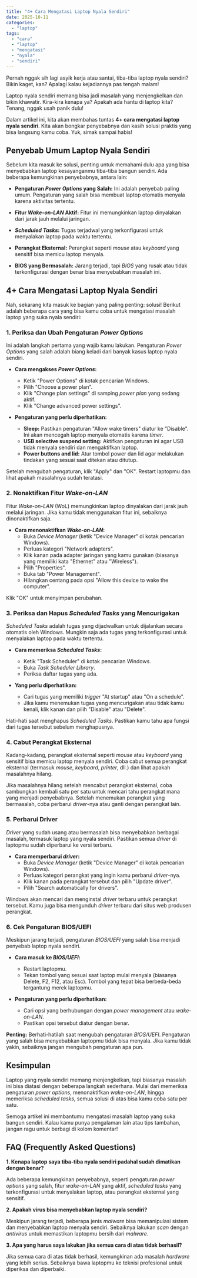 ```yaml
---
title: "4+ Cara Mengatasi Laptop Nyala Sendiri"
date: 2025-10-11
categories: 
  - "laptop"
tags: 
  - "cara"
  - "laptop"
  - "mengatasi"
  - "nyala"
  - "sendiri"
---
```


Pernah nggak sih lagi asyik kerja atau santai, tiba-tiba laptop nyala sendiri? Bikin kaget, kan? Apalagi kalau kejadiannya pas tengah malam!

Laptop nyala sendiri memang bisa jadi masalah yang menjengkelkan dan bikin khawatir. Kira-kira kenapa ya? Apakah ada hantu di laptop kita? Tenang, nggak usah panik dulu!

Dalam artikel ini, kita akan membahas tuntas **4+ cara mengatasi laptop nyala sendiri**. Kita akan bongkar penyebabnya dan kasih solusi praktis yang bisa langsung kamu coba. Yuk, simak sampai habis!

## Penyebab Umum Laptop Nyala Sendiri

Sebelum kita masuk ke solusi, penting untuk memahami dulu apa yang bisa menyebabkan laptop kesayanganmu tiba-tiba bangun sendiri. Ada beberapa kemungkinan penyebabnya, antara lain:

- **Pengaturan _Power Options_ yang Salah:** Ini adalah penyebab paling umum. Pengaturan yang salah bisa membuat laptop otomatis menyala karena aktivitas tertentu.
    
- **Fitur _Wake-on-LAN_ Aktif:** Fitur ini memungkinkan laptop dinyalakan dari jarak jauh melalui jaringan.
    
- **_Scheduled Tasks_:** Tugas terjadwal yang terkonfigurasi untuk menyalakan laptop pada waktu tertentu.
    
- **Perangkat Eksternal:** Perangkat seperti _mouse_ atau _keyboard_ yang sensitif bisa memicu laptop menyala.
    
- **BIOS yang Bermasalah:** Jarang terjadi, tapi _BIOS_ yang rusak atau tidak terkonfigurasi dengan benar bisa menyebabkan masalah ini.
    

## 4+ Cara Mengatasi Laptop Nyala Sendiri

Nah, sekarang kita masuk ke bagian yang paling penting: solusi! Berikut adalah beberapa cara yang bisa kamu coba untuk mengatasi masalah laptop yang suka nyala sendiri:

### 1\. Periksa dan Ubah Pengaturan _Power Options_

Ini adalah langkah pertama yang wajib kamu lakukan. Pengaturan _Power Options_ yang salah adalah biang keladi dari banyak kasus laptop nyala sendiri.

- **Cara mengakses _Power Options_:**
    
    - Ketik "Power Options" di kotak pencarian Windows.
    - Pilih "Choose a power plan".
    - Klik "Change plan settings" di samping _power plan_ yang sedang aktif.
    - Klik "Change advanced power settings".
- **Pengaturan yang perlu diperhatikan:**
    
    - **Sleep:** Pastikan pengaturan "Allow wake timers" diatur ke "Disable". Ini akan mencegah laptop menyala otomatis karena _timer_.
    - **USB selective suspend setting:** Aktifkan pengaturan ini agar USB tidak menyala sendiri dan mengaktifkan laptop.
    - **Power buttons and lid:** Atur tombol power dan lid agar melakukan tindakan yang sesuai saat ditekan atau ditutup.

Setelah mengubah pengaturan, klik "Apply" dan "OK". Restart laptopmu dan lihat apakah masalahnya sudah teratasi.

### 2\. Nonaktifkan Fitur _Wake-on-LAN_

Fitur _Wake-on-LAN_ (WoL) memungkinkan laptop dinyalakan dari jarak jauh melalui jaringan. Jika kamu tidak menggunakan fitur ini, sebaiknya dinonaktifkan saja.

- **Cara menonaktifkan _Wake-on-LAN_:**
    - Buka _Device Manager_ (ketik "Device Manager" di kotak pencarian Windows).
    - Perluas kategori "Network adapters".
    - Klik kanan pada adapter jaringan yang kamu gunakan (biasanya yang memiliki kata "Ethernet" atau "Wireless").
    - Pilih "Properties".
    - Buka tab "Power Management".
    - Hilangkan centang pada opsi "Allow this device to wake the computer".

Klik "OK" untuk menyimpan perubahan.

### 3\. Periksa dan Hapus _Scheduled Tasks_ yang Mencurigakan

_Scheduled Tasks_ adalah tugas yang dijadwalkan untuk dijalankan secara otomatis oleh Windows. Mungkin saja ada tugas yang terkonfigurasi untuk menyalakan laptop pada waktu tertentu.

- **Cara memeriksa _Scheduled Tasks_:**
    
    - Ketik "Task Scheduler" di kotak pencarian Windows.
    - Buka _Task Scheduler Library_.
    - Periksa daftar tugas yang ada.
- **Yang perlu diperhatikan:**
    
    - Cari tugas yang memiliki _trigger_ "At startup" atau "On a schedule".
    - Jika kamu menemukan tugas yang mencurigakan atau tidak kamu kenali, klik kanan dan pilih "Disable" atau "Delete".

Hati-hati saat menghapus _Scheduled Tasks_. Pastikan kamu tahu apa fungsi dari tugas tersebut sebelum menghapusnya.

### 4\. Cabut Perangkat Eksternal

Kadang-kadang, perangkat eksternal seperti _mouse_ atau _keyboard_ yang sensitif bisa memicu laptop menyala sendiri. Coba cabut semua perangkat eksternal (termasuk _mouse_, _keyboard_, _printer_, dll.) dan lihat apakah masalahnya hilang.

Jika masalahnya hilang setelah mencabut perangkat eksternal, coba sambungkan kembali satu per satu untuk mencari tahu perangkat mana yang menjadi penyebabnya. Setelah menemukan perangkat yang bermasalah, coba perbarui _driver_\-nya atau ganti dengan perangkat lain.

### 5\. Perbarui Driver

_Driver_ yang sudah usang atau bermasalah bisa menyebabkan berbagai masalah, termasuk laptop yang nyala sendiri. Pastikan semua _driver_ di laptopmu sudah diperbarui ke versi terbaru.

- **Cara memperbarui _driver_:**
    - Buka _Device Manager_ (ketik "Device Manager" di kotak pencarian Windows).
    - Perluas kategori perangkat yang ingin kamu perbarui _driver_\-nya.
    - Klik kanan pada perangkat tersebut dan pilih "Update driver".
    - Pilih "Search automatically for drivers".

Windows akan mencari dan menginstal _driver_ terbaru untuk perangkat tersebut. Kamu juga bisa mengunduh _driver_ terbaru dari situs web produsen perangkat.

### 6\. Cek Pengaturan BIOS/UEFI

Meskipun jarang terjadi, pengaturan _BIOS/UEFI_ yang salah bisa menjadi penyebab laptop nyala sendiri.

- **Cara masuk ke _BIOS/UEFI_:**
    
    - Restart laptopmu.
    - Tekan tombol yang sesuai saat laptop mulai menyala (biasanya Delete, F2, F12, atau Esc). Tombol yang tepat bisa berbeda-beda tergantung merek laptopmu.
- **Pengaturan yang perlu diperhatikan:**
    
    - Cari opsi yang berhubungan dengan _power management_ atau _wake-on-LAN_.
    - Pastikan opsi tersebut diatur dengan benar.

**Penting:** Berhati-hatilah saat mengubah pengaturan _BIOS/UEFI_. Pengaturan yang salah bisa menyebabkan laptopmu tidak bisa menyala. Jika kamu tidak yakin, sebaiknya jangan mengubah pengaturan apa pun.

## Kesimpulan

Laptop yang nyala sendiri memang menjengkelkan, tapi biasanya masalah ini bisa diatasi dengan beberapa langkah sederhana. Mulai dari memeriksa pengaturan _power options_, menonaktifkan _wake-on-LAN_, hingga memeriksa _scheduled tasks_, semua solusi di atas bisa kamu coba satu per satu.

Semoga artikel ini membantumu mengatasi masalah laptop yang suka bangun sendiri. Kalau kamu punya pengalaman lain atau tips tambahan, jangan ragu untuk berbagi di kolom komentar!

## FAQ (Frequently Asked Questions)

**1\. Kenapa laptop saya tiba-tiba nyala sendiri padahal sudah dimatikan dengan benar?**

Ada beberapa kemungkinan penyebabnya, seperti pengaturan _power options_ yang salah, fitur _wake-on-LAN_ yang aktif, _scheduled tasks_ yang terkonfigurasi untuk menyalakan laptop, atau perangkat eksternal yang sensitif.

**2\. Apakah virus bisa menyebabkan laptop nyala sendiri?**

Meskipun jarang terjadi, beberapa jenis _malware_ bisa memanipulasi sistem dan menyebabkan laptop menyala sendiri. Sebaiknya lakukan _scan_ dengan _antivirus_ untuk memastikan laptopmu bersih dari _malware_.

**3\. Apa yang harus saya lakukan jika semua cara di atas tidak berhasil?**

Jika semua cara di atas tidak berhasil, kemungkinan ada masalah _hardware_ yang lebih serius. Sebaiknya bawa laptopmu ke teknisi profesional untuk diperiksa dan diperbaiki.
